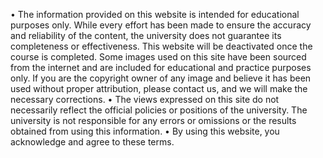 •
The information provided on this website is intended for educational purposes only. While every effort has been made to ensure the accuracy and reliability of the content, the university does not guarantee its completeness or effectiveness. This website will be deactivated once the course is completed. Some images used on this site have been sourced from the internet and are included for educational and practice purposes only. If you are the copyright owner of any image and believe it has been used without proper attribution, please contact us, and we will make the necessary corrections.
•
The views expressed on this site do not necessarily reflect the official policies or positions of the university. The university is not responsible for any errors or omissions or the results obtained from using this information.
•
By using this website, you acknowledge and agree to these terms.
